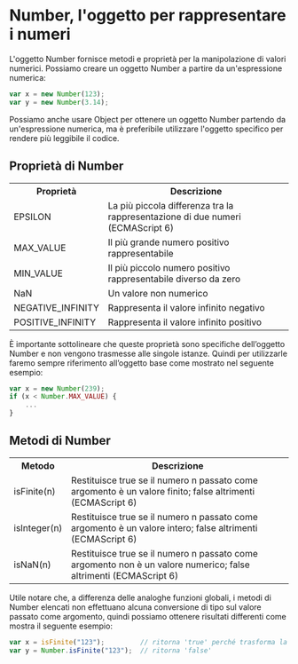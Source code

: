 # Number, l'oggetto per rappresentare i numeri
L'oggetto Number fornisce metodi e proprietà per la manipolazione di valori numerici. Possiamo creare un oggetto Number a partire da un'espressione numerica:
``` javascript
var x = new Number(123);
var y = new Number(3.14);
```
Possiamo anche usare Object per ottenere un oggetto Number partendo da un'espressione numerica, ma è preferibile utilizzare l'oggetto specifico per rendere più leggibile il codice.

## Proprietà di Number
<table>
<th>Proprietà</th>
<th>Descrizione</th>
<tr>
<td>EPSILON</td>
<td>	La più piccola differenza tra la rappresentazione di due numeri (ECMAScript 6)</td>
</tr>
<tr>
<td>MAX_VALUE</td>
<td>Il più grande numero positivo rappresentabile</td>
</tr>
<tr>
<td>MIN_VALUE</td>
<td>Il più piccolo numero positivo rappresentabile diverso da zero</td>
</tr>
<tr>
<td>NaN</td>
<td>Un valore non numerico</td>
</tr>
<tr>
<td>NEGATIVE_INFINITY</td>
<td>Rappresenta il valore infinito negativo</td>
</tr>
<tr>
<td>POSITIVE_INFINITY</td>
<td>Rappresenta il valore infinito positivo</td>
</tr>
</table>

È importante sottolineare che queste proprietà sono specifiche dell’oggetto Number e non vengono trasmesse alle singole istanze. Quindi per utilizzarle faremo sempre riferimento all’oggetto base come mostrato nel seguente esempio:

``` javascript
var x = new Number(239);
if (x < Number.MAX_VALUE) {
	...
}
```


## Metodi di Number
<table>
<th>Metodo</th>
<th>Descrizione</th>
<tr>
<td>isFinite(n)</td>
<td>Restituisce true se il numero n passato come argomento è un valore finito; false altrimenti (ECMAScript 6)</td>
</tr>
<tr>
<td>isInteger(n)</td>
<td>Restituisce true se il numero n passato come argomento è un valore intero; false altrimenti (ECMAScript 6)</td>
</tr>
<tr>
<td>isNaN(n)</td>
<td>Restituisce true se il numero n passato come argomento non è un valore numerico; false altrimenti (ECMAScript 6)</td>
</tr>
</table>

Utile notare che, a differenza delle analoghe funzioni globali, i metodi di Number elencati non effettuano alcuna conversione di tipo sul valore passato come argomento, quindi possiamo ottenere risultati differenti come mostra il seguente esempio:

``` javascript
var x = isFinite("123");         // ritorna 'true' perché trasforma la stringa
var y = Number.isFinite("123");  // ritorna 'false'
```
